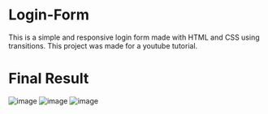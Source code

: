 # Login-Form 
This is a simple and responsive login form made with HTML and CSS using transitions.
This project was made for a youtube tutorial.
# Final Result
![image](https://github.com/user-attachments/assets/fd3d8f4b-36f7-443e-96d9-1a40c174f648)
![image](https://github.com/user-attachments/assets/298ad0da-aeb1-45d7-b066-899fae884912)
![image](https://github.com/user-attachments/assets/f7c1adb2-21a3-4384-84db-27b62c364d52)
